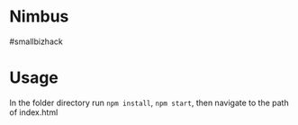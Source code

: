 # Nimbus
#smallbizhack

# Usage
In the folder directory run `npm install`, `npm start`, then navigate to the path of index.html 
